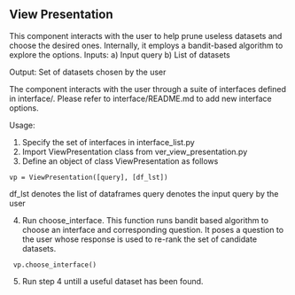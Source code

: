 ## View Presentation
This component interacts with the user to help prune useless datasets and choose the desired ones. Internally, it employs a bandit-based algorithm to explore the options.
Inputs:
a) Input query
b) List of datasets

Output: Set of datasets chosen by the user

The component interacts with the user through a suite of interfaces defined in interface/. Please refer to interface/README.md to add new interface options.

Usage:

1. Specify the set of interfaces in interface_list.py
2. Import ViewPresentation class from ver_view_presentation.py
3. Define an object of class ViewPresentation as follows

```
vp = ViewPresentation([query], [df_lst]) 
```

df_lst denotes the list of dataframes
query denotes the input query by the user
   
4. Run choose_interface. This function runs bandit based algorithm to choose an interface and corresponding question. It poses a question to the user whose response is used to re-rank the set of candidate datasets.

```
 vp.choose_interface()
```

5. Run step 4 untill a useful dataset has been found.

